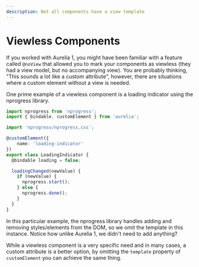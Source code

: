```yaml
---
description: Not all components have a view template
---
```


# Viewless Components

If you worked with Aurelia 1, you might have been familiar with a feature called `@noView` that allowed you to mark your components as viewless \(they had a view model, but no accompanying view\). You are probably thinking, "This sounds a lot like a custom attribute", however, there are situations where a custom element without a view is needed.

One prime example of a viewless component is a loading indicator using the nprogress library.

```typescript
import nprogress from 'nprogress';
import { bindable, customElement } from 'aurelia';

import 'nprogress/nprogress.css';

@customElement({
    name: 'loading-indicator'
})
export class LoadingIndicator {
  @bindable loading = false;

  loadingChanged(newValue) {
    if (newValue) {
      nprogress.start();
    } else {
      nprogress.done();
    }
  }
}
```

In this particular example, the nprogress library handles adding and removing styles/elements from the DOM, so we omit the template in this instance. Notice how unlike Aurelia 1, we didn't need to add anything?

While a viewless component is a very specific need and in many cases, a custom attribute is a better option, by omitting the `template` property of `customElement` you can achieve the same thing.

